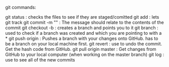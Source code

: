git commands:

git status : checks the files to see if they are staged/comitted
git add <file> : lets git track <file>
git commit -m "<your message>" : The message should relate to the contents of the commit
git checkout -b <yourBranchName> : creates a branch and points you to it
git branch : used to check if a branch was created and which you are pointing to with a *
git push origin <yourBranchName> : Pushes a branch with your changes onto GitHub. <yourBranchName> has to be a branch on your local machine first.
git revert <hash code number> : use to undo the commit. Get the hash code from GitHub.
git pull origin master : Get changes from GitHub to your local computer (when working on the master branch)
git log : use to see all of the new commits
    